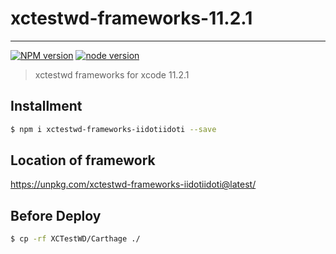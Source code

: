# xctestwd-frameworks-11.2.1

---

[![NPM version][npm-image]][npm-url]
[![node version][node-image]][node-url]

[npm-image]: https://img.shields.io/npm/v/xctestwd-frameworks-iidotiidoti.svg?style=flat-square
[npm-url]: https://npmjs.org/package/xctestwd-frameworks-iidotiidoti
[node-image]: https://img.shields.io/badge/node.js-%3E=_7-green.svg?style=flat-square
[node-url]: http://nodejs.org/download/

> xctestwd frameworks for xcode 11.2.1

## Installment

```bash
$ npm i xctestwd-frameworks-iidotiidoti --save
```

## Location of framework

https://unpkg.com/xctestwd-frameworks-iidotiidoti@latest/

## Before Deploy

```bash
$ cp -rf XCTestWD/Carthage ./
```
